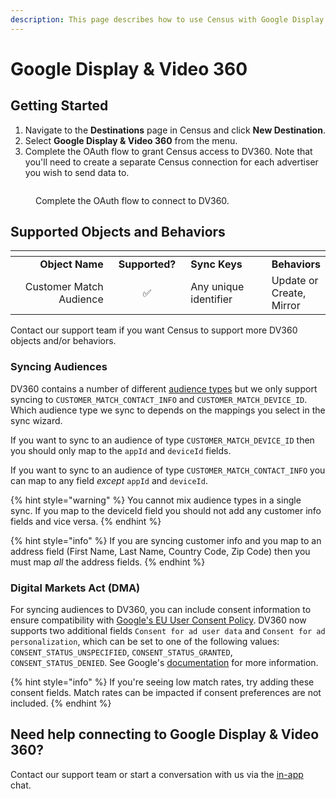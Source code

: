 ```yaml
---
description: This page describes how to use Census with Google Display & Video 360.
---
```


# Google Display & Video 360

## Getting Started

1. Navigate to the **Destinations** page in Census and click **New Destination**.
2. Select **Google Display & Video 360** from the menu.
3. Complete the OAuth flow to grant Census access to DV360. Note that you'll need to create a separate Census connection for each advertiser you wish to send data to.

<figure><img src="../.gitbook/assets/google-dv360.png" alt=""><figcaption><p>Complete the OAuth flow to connect to DV360.</p></figcaption></figure>

## Supported Objects and Behaviors

<table data-header-hidden><thead><tr><th width="251" align="right"></th><th width="134" align="center"></th><th width="190"></th><th></th></tr></thead><tbody><tr><td align="right"><strong>Object Name</strong></td><td align="center"><strong>Supported?</strong></td><td><strong>Sync Keys</strong></td><td><strong>Behaviors</strong></td></tr><tr><td align="right">Customer Match Audience</td><td align="center">✅</td><td>Any unique identifier</td><td>Update or Create, Mirror</td></tr></tbody></table>

Contact our support team if you want Census to support more DV360 objects and/or behaviors.

### Syncing Audiences

DV360 contains a number of different [audience types](https://developers.google.com/display-video/api/reference/rest/v2/firstAndThirdPartyAudiences#audiencetype) but we only support syncing to `CUSTOMER_MATCH_CONTACT_INFO` and `CUSTOMER_MATCH_DEVICE_ID`. Which audience type we sync to depends on the mappings you select in the sync wizard.

If you want to sync to an audience of type `CUSTOMER_MATCH_DEVICE_ID` then you should only map to the `appId` and `deviceId` fields.

If you want to sync to an audience of type `CUSTOMER_MATCH_CONTACT_INFO` you can map to any field _except_ `appId` and `deviceId`.

{% hint style="warning" %}
You cannot mix audience types in a single sync. If you map to the deviceId field you should not add any customer info fields and vice versa.
{% endhint %}

{% hint style="info" %}
If you are syncing customer info and you map to an address field (First Name, Last Name, Country Code, Zip Code) then you must map _all_ the address fields.
{% endhint %}

### Digital Markets Act (DMA)

For syncing audiences to DV360, you can include consent information to ensure compatibility with [Google's EU User Consent Policy](https://www.google.com/about/company/user-consent-policy/). DV360 now supports two additional fields `Consent for ad user data` and `Consent for ad personalization`, which can be set to one of the following values: `CONSENT_STATUS_UNSPECIFIED`, `CONSENT_STATUS_GRANTED`, `CONSENT_STATUS_DENIED`. See Google's [documentation](https://developers.google.com/display-video/api/reference/rest/v3/firstAndThirdPartyAudiences#ContactInfoList.FIELDS.consent) for more information.

{% hint style="info" %}
If you're seeing low match rates, try adding these consent fields. Match rates can be impacted if consent preferences are not included.
{% endhint %}

## Need help connecting to Google Display & Video 360?

Contact our support team or start a conversation with us via the [in-app](https://app.getcensus.com) chat.
